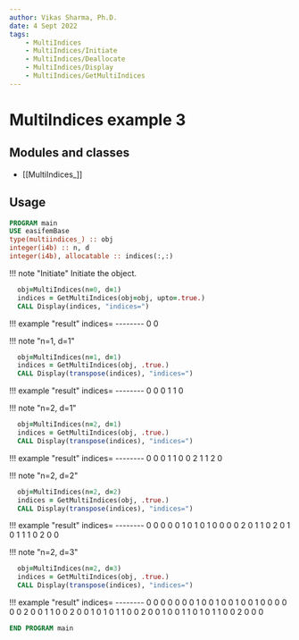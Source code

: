 ```yaml
---
author: Vikas Sharma, Ph.D.
date: 4 Sept 2022
tags:
    - MultiIndices
    - MultiIndices/Initiate
    - MultiIndices/Deallocate
    - MultiIndices/Display
    - MultiIndices/GetMultiIndices
---
```


# MultiIndices example 3

## Modules and classes

- [[MultiIndices_]]

## Usage

```fortran
PROGRAM main
USE easifemBase
type(multiindices_) :: obj
integer(i4b) :: n, d
integer(i4b), allocatable :: indices(:,:)
```

!!! note "Initiate"
    Initiate the object.

```fortran
  obj=MultiIndices(n=0, d=1)
  indices = GetMultiIndices(obj=obj, upto=.true.)
  CALL Display(indices, "indices=")
```

!!! example "result"
    indices=
    --------
      0  0

!!! note "n=1, d=1"

```fortran
  obj=MultiIndices(n=1, d=1)
  indices = GetMultiIndices(obj, .true.)
  CALL Display(transpose(indices), "indices=")
```

!!! example "result"
    indices=
    --------
    0  0
    0  1
    1  0

!!! note "n=2, d=1"

```fortran
  obj=MultiIndices(n=2, d=1)
  indices = GetMultiIndices(obj, .true.)
  CALL Display(transpose(indices), "indices=")
```

!!! example "result"
    indices=
    --------
    0  0
    0  1
    1  0
    0  2
    1  1
    2  0

!!! note "n=2, d=2"

```fortran
  obj=MultiIndices(n=2, d=2)
  indices = GetMultiIndices(obj, .true.)
  CALL Display(transpose(indices), "indices=")
```

!!! example "result"
    indices=
    --------
    0  0  0
    0  0  1
    0  1  0
    1  0  0
    0  0  2
    0  1  1
    0  2  0
    1  0  1
    1  1  0
    2  0  0

!!! note "n=2, d=3"

```fortran
  obj=MultiIndices(n=2, d=3)
  indices = GetMultiIndices(obj, .true.)
  CALL Display(transpose(indices), "indices=")
```

!!! example "result"
    indices=
    --------
    0  0  0  0
    0  0  0  1
    0  0  1  0
    0  1  0  0
    1  0  0  0
    0  0  0  2
    0  0  1  1
    0  0  2  0
    0  1  0  1
    0  1  1  0
    0  2  0  0
    1  0  0  1
    1  0  1  0
    1  1  0  0
    2  0  0  0

```fortran
END PROGRAM main
```
